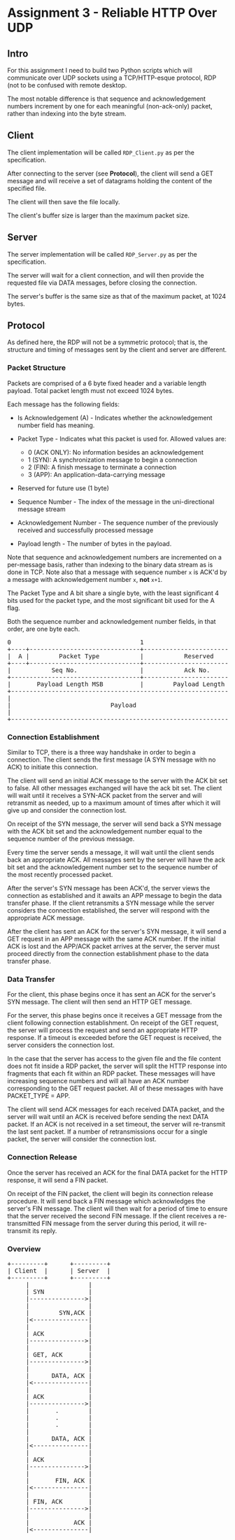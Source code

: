 # Assignment 3 - Reliable HTTP Over UDP

## Intro

For this assignment I need to build two Python scripts which will communicate 
over UDP sockets using a TCP/HTTP-esque protocol, RDP (not to be confused with 
remote desktop.

The most notable difference is that sequence and acknowledgement numbers 
increment by one for each meaningful (non-ack-only) packet, rather than indexing
into the byte stream.

## Client
The client implementation will be called `RDP_Client.py` as per the 
specification.

After connecting to the server (see __Protocol__), the client will send a GET
message and will receive a set of datagrams holding the content of the specified
file.

The client will then save the file locally.

The client's buffer size is larger than the maximum packet size.

## Server
The server implementation will be called `RDP_Server.py` as per the 
specification.

The server will wait for a client connection, and will then provide the 
requested file via DATA messages, before closing the connection.

The server's buffer is the same size as that of the maximum packet, at 1024 
bytes.
## Protocol

As defined here, the RDP will not be a symmetric protocol; that is, the 
structure and timing of messages sent by the client and server are different.

### Packet Structure

Packets are comprised of a 6 byte fixed header and a variable length 
payload. Total packet length must not exceed 1024 bytes.

Each message has the following fields:
* Is Acknowledgement (A) - Indicates whether the acknowledgement number field 
has meaning.
* Packet Type - Indicates what this packet is used for. Allowed values are:
    * 0 (ACK ONLY): No information besides an acknowledgement
    * 1 (SYN): A synchronization message to begin a connection
    * 2 (FIN): A finish message to terminate a connection
    * 3 (APP): An application-data-carrying message
    
* Reserved for future use (1 byte)
* Sequence Number - The index of the message in the uni-directional message
 stream
* Acknowledgement Number - The sequence number of the previously received and
  successfully processed message
* Payload length - The number of bytes in the payload.

Note that sequence and acknowledgement numbers are incremented on a per-message
basis, rather than indexing to the binary data stream as is done in TCP. Note 
also that a message with sequence number `x` is ACK'd by a message with 
acknowledgement number `x`, __not__ `x+1`.

The Packet Type and A bit share a single byte, with the least significant 4 bits
used for the packet type, and the most significant bit used for the A flag. 

Both the sequence number and acknowledgement number fields, in that order, are 
one byte each. 
<pre>
0                                   1                                   2
+----+------------------------------+-----------------------------------+ 0
|  A |        Packet Type           |           Reserved                |
+----+------------------------------+-----------------------------------+ 2
|           Seq No.                 |           Ack No.                 |
+-----------------------------------+-----------------------------------+ 4
|       Payload Length MSB          |        Payload Length MSB         | 
+-----------------------------------------------------------------------+ 6
|                                                                       |
|                           Payload                                     |
|                                                                       |
+-----------------------------------------------------------------------+
</pre>

### Connection Establishment
Similar to TCP, there is a three way handshake in order to begin a connection.
The client sends the first message (A SYN message with no ACK) to initiate this connection.

The client will send an initial ACK message to the server with the ACK bit set 
to false. All other messages exchanged will have the ack bit set. The client 
will wait until it receives a SYN-ACK packet from the server and will retransmit
as needed, up to a maximum amount of times after which it will give up and 
consider the connection lost. 

On receipt of the SYN message, the server will send back a SYN message with the 
ACK bit set and the acknowledgement number equal to the sequence number of the 
previous message.

Every time the server sends a message, it will wait until the client sends back 
an appropriate ACK. All messages sent by the server will have the ack bit set 
and the acknowledgement number set to the sequence number of the most recently 
processed packet.

After the server's SYN message has been ACK'd, the server views the connection 
as established and it awaits an APP message to begin the data transfer phase. 
If the client retransmits a SYN message while the server considers the 
connection established, the server will respond with the appropriate ACK 
message.

After the client has sent an ACK for the server's SYN message, it will send a 
GET request in an APP message with the same ACK number. If the initial ACK is 
lost and the APP/ACK packet arrives at the server, the server must proceed 
directly from the connection establishment phase to the data transfer phase.

### Data Transfer

For the client, this phase begins once it has sent an ACK for the server's SYN 
message. The client will then send an HTTP GET message.

For the server, this phase begins once it receives a GET message from the client
following connection establishment. On receipt of the GET request, the server 
will process the request and send an appropriate HTTP response. If a timeout is
exceeded before the GET request is received, the server considers the connection 
lost.

In the case that the server has access to the given file and the file content 
does not fit inside a RDP packet, the server will split the HTTP response into 
fragments that each fit within an RDP packet. These messages will have 
increasing sequence numbers and will all have an ACK number corresponding to the
GET request packet. All of these messages with have PACKET_TYPE = APP.

The client will send ACK messages for each received DATA packet, and the server
will wait until an ACK is received before sending the next DATA packet. If an 
ACK is not received in a set timeout, the server will re-transmit the last sent
packet. If a number of retransmissions occur for a single packet, the server 
will consider the connection lost.

### Connection Release

Once the server has received an ACK for the final DATA packet for the HTTP 
response, it will send a FIN packet.

On receipt of the FIN packet, the client will begin its connection release 
procedure. It will send back a FIN message which acknowledges the server's FIN
message. The client will then wait for a period of time to ensure that the 
server received the second FIN message. If the client receives a re-transmitted
FIN message from the server during this period, it will re-transmit its reply.

### Overview
[comment]: https://textart.io/sequence
<pre>
+---------+      +---------+
| Client  |      | Server  |
+---------+      +---------+
     |                |
     | SYN            |
     |--------------->|
     |                |
     |        SYN,ACK |
     |<---------------|
     |                |
     | ACK            |
     |--------------->|
     |                |
     | GET, ACK       |
     |--------------->|
     |                |
     |      DATA, ACK |
     |<---------------|
     |                |
     | ACK            |
     |--------------->|
     |       .        |
     |       .        |
     |       .        |
     |                |
     |      DATA, ACK |
     |<---------------|
     |                |
     | ACK            |
     |--------------->|
     |                |
     |       FIN, ACK |
     |<---------------|
     |                |
     | FIN, ACK       |
     |--------------->|
     |                |
     |            ACK |
     |<---------------|
</pre>